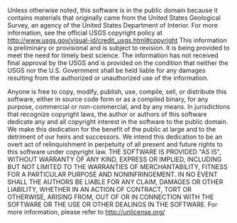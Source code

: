 
Unless otherwise noted, this software is in the public domain because it contains materials
that originally came from the United States Geological Survey, an
agency of the United States Department of Interior. For more
information, see the official USGS copyright policy at
http://www.usgs.gov/visual-id/credit_usgs.html#copyright
This information is preliminary or provisional and is subject to
revision. It is being provided to meet the need for timely best
science. The information has not received final approval by the USGS
and is provided on the condition that neither the USGS nor the
U.S. Government shall be held liable for any damages resulting from
the authorized or unauthorized use of the information.

Anyone is free to copy, modify, publish, use, compile, sell, or distribute this software, 
either in source code form or as a compiled binary, for any purpose, commercial or non-commercial, 
and by any means.  In jurisdictions that recognize copyright laws, the author or authors of this 
software dedicate any and all copyright interest in the software to the public domain. 
We make this dedication for the benefit of the public at large and to the detriment of our heirs and successors. 
We intend this dedication to be an overt act of relinquishment in perpetuity of all 
present and future rights to this software under copyright law.
THE SOFTWARE IS PROVIDED "AS IS", WITHOUT WARRANTY OF ANY KIND, EXPRESS OR IMPLIED, 
INCLUDING BUT NOT LIMITED TO THE WARRANTIES OF MERCHANTABILITY, FITNESS FOR A PARTICULAR PURPOSE AND NONINFRINGEMENT. 
IN NO EVENT SHALL THE AUTHORS BE LIABLE FOR ANY CLAIM, DAMAGES OR OTHER LIABILITY, 
WHETHER IN AN ACTION OF CONTRACT, TORT OR OTHERWISE, ARISING FROM, OUT OF OR IN CONNECTION WITH 
THE SOFTWARE OR THE USE OR OTHER DEALINGS IN THE SOFTWARE.
For more information, please refer to http://unlicense.org/
